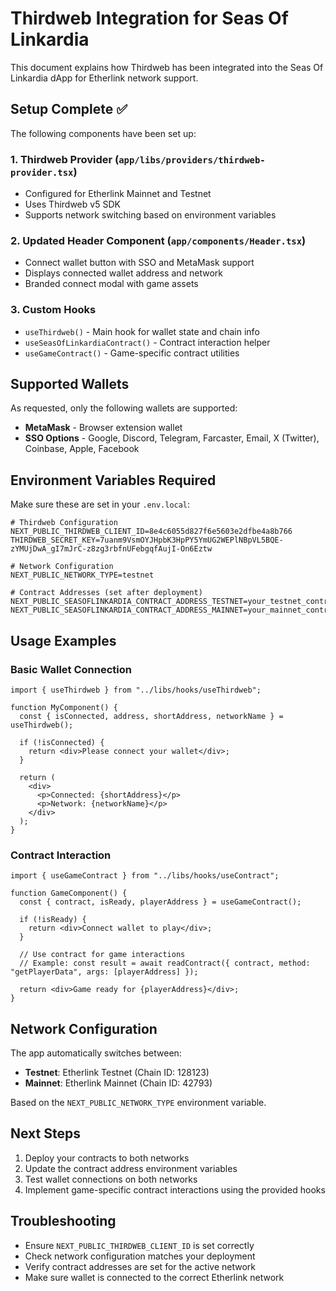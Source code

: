 # Thirdweb Integration for Seas Of Linkardia

This document explains how Thirdweb has been integrated into the Seas Of Linkardia dApp for Etherlink network support.

## Setup Complete ✅

The following components have been set up:

### 1. Thirdweb Provider (`app/libs/providers/thirdweb-provider.tsx`)
- Configured for Etherlink Mainnet and Testnet
- Uses Thirdweb v5 SDK
- Supports network switching based on environment variables

### 2. Updated Header Component (`app/components/Header.tsx`)
- Connect wallet button with SSO and MetaMask support
- Displays connected wallet address and network
- Branded connect modal with game assets

### 3. Custom Hooks
- `useThirdweb()` - Main hook for wallet state and chain info
- `useSeasOfLinkardiaContract()` - Contract interaction helper
- `useGameContract()` - Game-specific contract utilities

## Supported Wallets

As requested, only the following wallets are supported:
- **MetaMask** - Browser extension wallet
- **SSO Options** - Google, Discord, Telegram, Farcaster, Email, X (Twitter), Coinbase, Apple, Facebook

## Environment Variables Required

Make sure these are set in your `.env.local`:

```env
# Thirdweb Configuration
NEXT_PUBLIC_THIRDWEB_CLIENT_ID=8e4c6055d827f6e5603e2dfbe4a8b766
THIRDWEB_SECRET_KEY=7uanm9VsmOYJHpbK3HpPY5YmUG2WEPlNBpVL5BQE-zYMUjDwA_gI7mJrC-z8zg3rbfnUFebgqfAujI-On6Eztw

# Network Configuration
NEXT_PUBLIC_NETWORK_TYPE=testnet

# Contract Addresses (set after deployment)
NEXT_PUBLIC_SEASOFLINKARDIA_CONTRACT_ADDRESS_TESTNET=your_testnet_contract_address
NEXT_PUBLIC_SEASOFLINKARDIA_CONTRACT_ADDRESS_MAINNET=your_mainnet_contract_address
```

## Usage Examples

### Basic Wallet Connection
```tsx
import { useThirdweb } from "../libs/hooks/useThirdweb";

function MyComponent() {
  const { isConnected, address, shortAddress, networkName } = useThirdweb();
  
  if (!isConnected) {
    return <div>Please connect your wallet</div>;
  }
  
  return (
    <div>
      <p>Connected: {shortAddress}</p>
      <p>Network: {networkName}</p>
    </div>
  );
}
```

### Contract Interaction
```tsx
import { useGameContract } from "../libs/hooks/useContract";

function GameComponent() {
  const { contract, isReady, playerAddress } = useGameContract();
  
  if (!isReady) {
    return <div>Connect wallet to play</div>;
  }
  
  // Use contract for game interactions
  // Example: const result = await readContract({ contract, method: "getPlayerData", args: [playerAddress] });
  
  return <div>Game ready for {playerAddress}</div>;
}
```

## Network Configuration

The app automatically switches between:
- **Testnet**: Etherlink Testnet (Chain ID: 128123)
- **Mainnet**: Etherlink Mainnet (Chain ID: 42793)

Based on the `NEXT_PUBLIC_NETWORK_TYPE` environment variable.

## Next Steps

1. Deploy your contracts to both networks
2. Update the contract address environment variables
3. Test wallet connections on both networks
4. Implement game-specific contract interactions using the provided hooks

## Troubleshooting

- Ensure `NEXT_PUBLIC_THIRDWEB_CLIENT_ID` is set correctly
- Check network configuration matches your deployment
- Verify contract addresses are set for the active network
- Make sure wallet is connected to the correct Etherlink network 